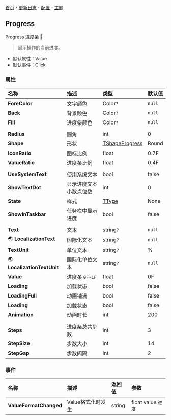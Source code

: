 ﻿[首页](../Home.md)・[更新日志](../UpdateLog.md)・[配置](../Config.md)・[主题](../Theme.md)

## Progress

Progress 进度条 👚

> 展示操作的当前进度。

- 默认属性：Value
- 默认事件：Click

### 属性

名称 | 描述 | 类型 | 默认值 |
:--|:--|:--|:--|
**ForeColor** | 文字颜色 | Color`?` | `null` |
**Back** | 背景颜色 | Color`?` | `null` |
**Fill** | 进度条颜色 | Color`?` | `null` |
||||
**Radius** | 圆角 | int | 0 |
**Shape** | 形状 | [TShapeProgress](Enum.md#tshapeprogress) | Round |
**IconRatio** | 图标比例 | float | 0.7F |
**ValueRatio** | 进度条比例 | float | 0.4F |
||||
**UseSystemText** | 使用系统文本 | bool | false |
**ShowTextDot** | 显示进度文本小数点位数 | int | 0 |
**State** | 样式 | [TType](Enum.md#ttype) | None |
**ShowInTaskbar** | 任务栏中显示进度 | bool | false |
||||
**Text** | 文本 | string`?` | `null` |
🌏 **LocalizationText** | 国际化文本 | string`?` | `null` |
**TextUnit** | 单位文本 | string`?` | % |
🌏 **LocalizationTextUnit** | 国际化单位文本 | string`?` | `null` |
**Value** | 进度条 `0F-1F` | float | 0F |
**Loading** | 加载状态 | bool | false |
**LoadingFull** | 动画铺满 | bool | false |
**Loading** | 加载状态 | bool | false |
**Animation** | 动画时长 | int | 200 |
||||
**Steps** | 进度条总共步数 | int | 3 |
**StepSize** | 步数大小 | int | 14 |
**StepGap** | 步数间隔 | int | 2 |

### 事件

名称 | 描述 | 返回值 | 参数 |
:--|:--|:--|:--|
**ValueFormatChanged** | Value格式化时发生 | string | float value `进度` |